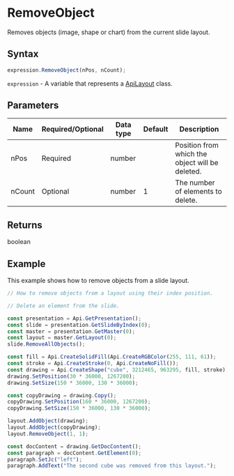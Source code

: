 # RemoveObject

Removes objects (image, shape or chart) from the current slide layout.

## Syntax

```javascript
expression.RemoveObject(nPos, nCount);
```

`expression` - A variable that represents a [ApiLayout](../ApiLayout.md) class.

## Parameters

| **Name** | **Required/Optional** | **Data type** | **Default** | **Description** |
| ------------- | ------------- | ------------- | ------------- | ------------- |
| nPos | Required | number |  | Position from which the object will be deleted. |
| nCount | Optional | number | 1 | The number of elements to delete. |

## Returns

boolean

## Example

This example shows how to remove objects from a slide layout.

```javascript editor-pptx
// How to remove objects from a layout using their index position.

// Delete an element from the slide.

const presentation = Api.GetPresentation();
const slide = presentation.GetSlideByIndex(0);
const master = presentation.GetMaster(0);
const layout = master.GetLayout(0);
slide.RemoveAllObjects();

const fill = Api.CreateSolidFill(Api.CreateRGBColor(255, 111, 61));
const stroke = Api.CreateStroke(0, Api.CreateNoFill());
const drawing = Api.CreateShape("cube", 3212465, 963295, fill, stroke);
drawing.SetPosition(30 * 36000, 1267200);
drawing.SetSize(150 * 36000, 130 * 36000);

const copyDrawing = drawing.Copy();
copyDrawing.SetPosition(160 * 36000, 1267200);
copyDrawing.SetSize(150 * 36000, 130 * 36000);

layout.AddObject(drawing);
layout.AddObject(copyDrawing);
layout.RemoveObject(1, 1);

const docContent = drawing.GetDocContent();
const paragraph = docContent.GetElement(0);
paragraph.SetJc("left");
paragraph.AddText("The second cube was removed from this layout.");

```
